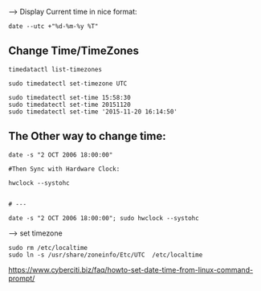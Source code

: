 --> Display Current time in nice format:

```
date --utc +"%d-%m-%y %T"
```

## Change Time/TimeZones

```
timedatactl list-timezones

sudo timedatectl set-timezone UTC

sudo timedatectl set-time 15:58:30
sudo timedatectl set-time 20151120
sudo timedatectl set-time '2015-11-20 16:14:50'
```


## The Other way to change time:

```
date -s "2 OCT 2006 18:00:00"

#Then Sync with Hardware Clock:

hwclock --systohc


# ---

date -s "2 OCT 2006 18:00:00"; sudo hwclock --systohc

```

--> set timezone

```
sudo rm /etc/localtime
sudo ln -s /usr/share/zoneinfo/Etc/UTC  /etc/localtime

```


https://www.cyberciti.biz/faq/howto-set-date-time-from-linux-command-prompt/